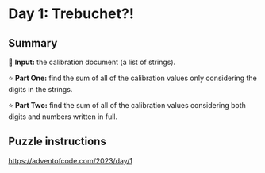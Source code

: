 # Day 1: Trebuchet?!

## Summary

📃 **Input:** the calibration document (a list of strings).

⭐ **Part One:** find the sum of all of the calibration values only considering the digits in the strings.

⭐ **Part Two:** find the sum of all of the calibration values considering both digits and numbers written in full.

## Puzzle instructions
https://adventofcode.com/2023/day/1